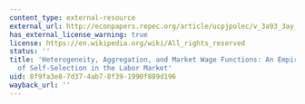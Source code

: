 ```yaml
---
content_type: external-resource
external_url: http://econpapers.repec.org/article/ucpjpolec/v_3a93_3ay_3a1985_3ai_3a6_3ap_3a1077-1125.htm
has_external_license_warning: true
license: https://en.wikipedia.org/wiki/All_rights_reserved
status: ''
title: 'Heterogeneity, Aggregation, and Market Wage Functions: An Empirical Model
  of Self-Selection in the Labor Market'
uid: 8f9fa3e8-7d37-4ab7-8f39-1990f889d196
wayback_url: ''
---
```

